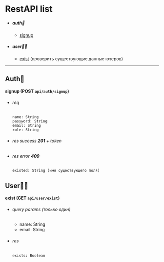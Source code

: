 # RestAPI list

 * ##### auth🔑
 
    - [signup](#signup)

 * ##### user🧑‍💻

    - [exist](#exist) (проверить существующие данные юзеров)

***

## Auth🔑

<a name="signup"></a>

#### signup (POST `api/auth/signup`)

 * ###### req

       name: String
       password: String
       email: String
       role: String
    
 * ###### res success **201** + token

 * ###### res error **409**

       existed: String (имя существующего поля)

## User🧑‍💻

<a name="exist"></a>

#### exist (GET `api/user/exist`)

 * ###### query params (только один)

    - name: String
    - email: String

 * ###### res

       exists: Boolean
